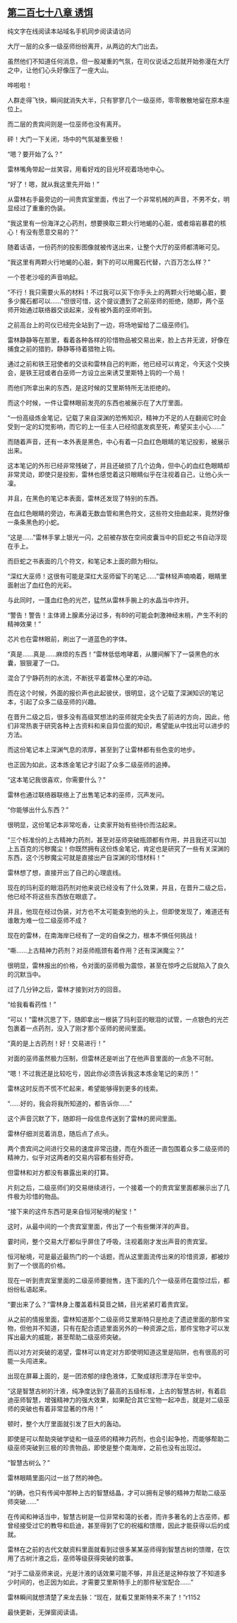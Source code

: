 ## [第二百七十八章 诱饵](https://www.xxbiquge.com/11_11222/8851492.html)


  纯文字在线阅读本站域名手机同步阅读请访问

  大厅一层的众多一级巫师纷纷离开，从两边的大门出去。

  虽然他们不知道任何消息，但一股凝重的气氛，在司仪说话之后就开始弥漫在大厅之中，让他们心头好像压了一座大山。

  哗啦啦！

  人群走得飞快，瞬间就消失大半，只有寥寥几个一级巫师，零零散散地留在原本座位上。

  而二层的贵宾间则是一位巫师也没有离开。

  砰！大门一下关闭，场中的气氛凝重至极！

  “嗯？要开始了么？”

  雷林嘴角带起一丝笑容，用看好戏的目光环视着场地中心。

  “好了！嗯，就从我这里先开始！”

  从雷林右手最旁边的一间贵宾室里面，传出了一个非常机械的声音，不男不女，明显经过了重重的伪装。

  “我这里有一份海洋之心药剂，想要换取三颗火行地蝎的心脏，或者熔岩暴君的核心！有没有愿意交易的？”

  随着话语，一份药剂的投影图像就被传送出来，让整个大厅的巫师都清晰可见。

  “我这里有两颗火行地蝎的心脏，剩下的可以用魔石代替，六百万怎么样？”

  一个苍老沙哑的声音响起。

  “不行！我只需要火系的材料！不过我可以买下你手头上的两颗火行地蝎心脏，要多少魔石都可以……”但很可惜，这个提议遭到了之前巫师的拒绝，随即，两个巫师开始通过联络器交谈起来，没有被外面的巫师听到。

  之前高台上的司仪已经完全站到了一边，将场地留给了二级巫师们。

  雷林静静等在那里，看着各种各样的珍惜物品被交易出来，脸上古井无波，好像在捕食之前的猎豹，静静等待着猎物上钩。

  通过之前和铁王冠使者的交谈和雷林自己的判断，他已经可以肯定，今天这个交换会，是铁王冠或者白巫师一方设立出来诱艾里斯特上钩的一个局！

  而他们所拿出来的东西，是这时候的艾里斯特所无法拒绝的。

  而这个时候，一件让雷林眼前发亮的东西也被展示在了大厅里面。

  “一份高级炼金笔记，记载了来自深渊的恐怖知识，精神力不足的人在翻阅它时会受到一定的幻觉影响，而它的上一任主人已经彻底发疯至死，希望买主小心……”

  而随着声音，还有一本外表是黑色，中心有着一只血红色眼睛的笔记投影，被展示出来。

  这本笔记的外形已经非常残破了，并且还破损了几个边角，但中心的血红色眼睛却非常灵动，即使只是投影，雷林也感觉着这只眼睛似乎在注视着自己，让他心头一凜。

  并且，在黑色的笔记本表面，雷林还发现了特别的东西。

  在血红色眼睛的旁边，布满着无数血管和黑色符文，这些符文扭曲起来，竟然好像一条条黑色的小蛇。

  “这是……”雷林手掌上银光一闪，之前被存放在空间皮囊当中的巨蛇之书自动浮现在手上。

  而巨蛇之书表面的几个符文，和笔记本上面的颇为相似。

  “深红大巫师！这很有可能是深红大巫师留下的笔记……”雷林轻声喃喃着，眼睛里面射出了血红色的光彩。

  与此同时，一蓬血红色的光芒，猛然从雷林手腕上的水晶当中炸开。

  “警告！警告！主体肾上腺素分泌过多，有89的可能会刺激神经末梢，产生不利的精神效果！”

  芯片也在雷林眼前，刷出了一道蓝色的字体。

  “真是……真是……麻烦的东西！”雷林低低咆哮着，从腰间解下了一袋黑色的水囊，狠狠灌了一口。

  混合了宁静药剂的水流，不断抚平着雷林心里的冲动。

  而在这个时候，外面的报价声也此起彼伏，很明显，这个记载了深渊知识的笔记本，引起了众多二级巫师的兴趣。

  在晋升二级之后，很多没有高级冥想法的巫师就完全失去了前进的方向，因此，他们非常热衷于研究各种上古资料和来自异位面的知识，希望能从中找出可以进步的方法。

  而这份笔记本上深渊气息的浓厚，甚至到了让雷林都有些色变的地步。

  也正因为如此，这本炼金笔记才引起了众多二级巫师的追捧。

  “这本笔记我很喜欢，你需要什么？”

  雷林也通过联络器联络上了出售笔记本的巫师，沉声发问。

  “你能够出什么东西？”

  很明显，这份笔记本非常吃香，让卖家开始有些待价而沽起来。

  “三个标准份的上古精神力药剂，甚至对巫师突破瓶颈都有作用，并且我还可以加上五百克的污秽魔尘！你既然拥有这份炼金笔记，肯定也是研究了一些有关深渊的东西，这个污秽魔尘可就是直接出产自深渊的珍惜材料！”

  雷林想了想，直接开出了自己的心理底线。

  现在的玛利亚的眼泪药剂对他来说已经没有了什么效果，并且，在晋升二级之后，他已经不将这些东西放在眼底了。

  并且，他现在经过伪装，对方也不太可能查到他的头上，但即使发现了，难道还有谁敢为难一位二级巫师不成？

  现在的雷林，在南海岸已经有了一定的自保之力，根本不惧任何挑战！

  “嘶……上古精神力药剂？对巫师瓶颈有着作用？还有深渊魔尘？”

  很明显，雷林报出的价格，令对面的巫师极为震惊，甚至在惊呼之后就陷入了良久的沉默当中。

  过了几分钟之后，雷林才接到对方的回音。

  “给我看看药性！”

  “可以！”雷林沉思了下，随即拿出一根装了玛利亚的眼泪的试管，一点银色的光芒包裹着一点药剂，没入了刚才那个巫师的房间里面。

  “真的是上古药剂！好！交易进行！”

  对面的巫师虽然极力压制，但雷林还是听出了在他声音里面的一点急不可耐。

  “嗯！不过我还是比较吃亏，因此你必须告诉我这本炼金笔记的来历！”

  雷林这时反而不慌不忙起来，希望能够得到更多的线索。

  “……好的，我会将我所知道的，都告诉你……”

  这个声音沉默了下，随即将一段信息传送到了雷林的房间里面。

  雷林仔细浏览着消息，随后点了点头。

  两个贵宾间之间进行交易的速度非常迅捷，而在外面还一直包围着众多二级巫师的精神力，似乎对这两者的交易内容都有些好奇。

  但雷林和对方都没有暴露出来的打算。

  片刻之后，二级巫师们的交易继续进行，一个接着一个的贵宾室里面都展示出了几件极为珍惜的物品。

  “接下来的这件东西可是来自恒河秘境的秘宝！”

  这时，从最中间的一个贵宾室里面，传出了一个有些懒洋洋的声音。

  霎时间，整个交易大厅都似乎屏住了呼吸，注视着刚才发出声音的贵宾室。

  恒河秘境，可是最近最热门的一个话题，而从这里面流传出来的珍惜资源，都被炒到了一个很高的价格。

  现在一听到贵宾室里面的二级巫师要抛售，连下面的几个一级巫师在震惊过后，都纷纷私语起来。

  “要出来了么？”雷林身上覆盖着科莫音之鳞，目光紧紧盯着贵宾室。

  从之前的情报里面，雷林知道那个二级巫师艾里斯特只是抢走了遗迹里面的那件宝物，但他并不知道，只有在配合遗迹里面另外的一种资源之后，那件宝物才可以发挥出最大的威能，甚至帮助二级巫师突破。

  而以对方对突破的渴望，雷林可以肯定对方即使明知道这里是陷阱，也有很高的可能一头闯进来。

  出现在屏幕上面的，是一团浓郁的绿色液体，汇聚成球形漂浮在半空中。

  “这是智慧古树的汁液，纯净度达到了最高的五级标准，上古的智慧古树，有着启迪巫师智慧，增强精神力的强大效果，如果配合其它宝物一起冲击，就是对二级巫师的突破也有着非常显著的作用！”

  顿时，整个大厅里面就引发了巨大的轰动。

  即使是可以帮助突破学徒和一级巫师的精神力药剂，也会引起争抢，而能够帮助二级巫师突破到三极的珍贵物品，即使是整个南海岸，之前也没有出现过。

  “智慧古树么？”

  雷林眼睛里面闪过一丝了然的神色。

  “的确，也只有传闻中那种上古的智慧结晶，才可以拥有足够的精神力帮助二级巫师突破……”

  在传闻和神话当中，智慧古树是一位非常和蔼的长者，而许多著名的上古巫师，都曾经接受过它的教导和启迪，甚至得到了它的祝福和馈赠，因此才能获得以后的成就。

  雷林在之前的古代文献资料里面就看到过很多某某巫师得到智慧古树的馈赠，在饮用了古树汁液之后，巫师等级获得突破的故事。

  “对于二级巫师来说，光是汁液的话效果可能不够，并且还是这种存放了不知道多少时间的，也正因为如此，才需要艾里斯特手上的那件秘宝配合……”

  雷林瞬间就想清楚了来龙去脉：“现在，就看艾里斯特来不来了！”r1152

  最快更新，无弹窗阅读请。

